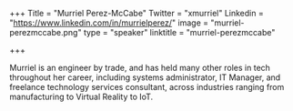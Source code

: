 +++
Title = "Murriel Perez-McCabe"
Twitter = "xmurriel"
Linkedin = "https://www.linkedin.com/in/murrielperez/"
image = "murriel-perezmccabe.png"
type = "speaker"
linktitle = "murriel-perezmccabe"

+++

Murriel is an engineer by trade, and has held many other roles in tech throughout her career, including systems administrator, IT Manager, and freelance technology services consultant, across industries ranging from manufacturing to Virtual Reality to IoT.
